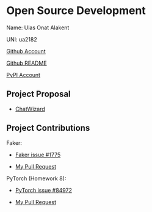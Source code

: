 # Open Source Development

Name: Ulas Onat Alakent

UNI: ua2182

[Github Account](https://github.com/ulasonat)

[Github README](https://github.com/ulasonat/ulasonat/blob/main/README.md)

[PyPI Account](https://pypi.org/user/ulasonat/)

## Project Proposal

- [ChatWizard](../projects/python/chatwizard.md)

## Project Contributions

Faker:

- [Faker issue #1775](https://github.com/joke2k/faker/issues/1775)

- [My Pull Request](https://github.com/joke2k/faker/pull/1834)

PyTorch (Homework 8):

- [PyTorch issue #84972](https://github.com/pytorch/pytorch/issues/84972)

- [My Pull Request](https://github.com/pytorch/pytorch/pull/100677)
